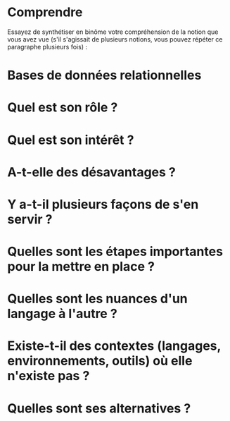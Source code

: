 # Comprendre

Essayez de synthétiser en binôme votre compréhension de la notion que vous avez vue (s'il s'agissait de plusieurs notions, vous pouvez répéter ce paragraphe plusieurs fois) : 

# Bases de données relationnelles

# Quel est son rôle ? 

# Quel est son intérêt ? 

# A-t-elle des désavantages ? 

# Y a-t-il plusieurs façons de s'en servir ? 

# Quelles sont les étapes importantes pour la mettre en place ? 

# Quelles sont les nuances d'un langage à l'autre ? 

# Existe-t-il des contextes (langages, environnements, outils) où elle n'existe pas ? 

# Quelles sont ses alternatives ? 
